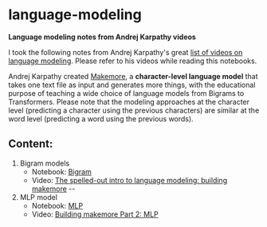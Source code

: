 # language-modeling
**Language modeling notes from Andrej Karpathy videos**

I took the following notes from Andrej Karpathy's great [list of videos on language modeling](https://youtube.com/playlist?list=PLAqhIrjkxbuWI23v9cThsA9GvCAUhRvKZ&si=P6YmUo5Wn5A_95cj). Please refer to his videos while reading this notebooks.

Andrej Karpathy created [Makemore](https://github.com/karpathy/makemore), a **character-level language model** that takes one text file as input and generates more things, with the educational purpose of teaching a wide choice of language models from Bigrams to Transformers. Please note that the modeling approaches at the character level (predicting a character using the previous characters) are similar at the word level (predicting a word using the previous words).

## Content:

1. Bigram models
    - Notebook: [Bigram](https://github.com/danielsimon4/language-modeling/blob/main/Bigram.ipynb)
    - Video: [The spelled-out intro to language modeling: building makemore](https://www.youtube.com/watch?v=PaCmpygFfXo&list=PLAqhIrjkxbuWI23v9cThsA9GvCAUhRvKZ&index=2)
--
2. MLP model 
    - Notebook: [MLP](https://github.com/danielsimon4/language-modeling/blob/main/MLP.ipynb)
    - Video: [Building makemore Part 2: MLP](https://www.youtube.com/watch?v=TCH_1BHY58I&list=PLAqhIrjkxbuWI23v9cThsA9GvCAUhRvKZ&index=3)
